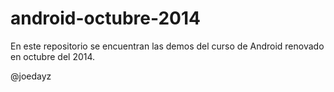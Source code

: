 android-octubre-2014
====================


En este repositorio se encuentran las demos del curso
de Android renovado en octubre del 2014.

@joedayz

